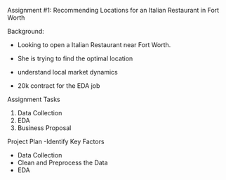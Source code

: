 Assignment #1: Recommending Locations for an 
Italian Restaurant in Fort Worth

Background:
- Looking to open a Italian Restaurant near Fort Worth. 
- She is trying to find the optimal location 
- understand local market dynamics

- 20k contract for the EDA job

Assignment Tasks
1. Data Collection
2. EDA
3. Business Proposal

Project Plan
-Identify Key Factors
- Data Collection
- Clean and Preprocess the Data
- EDA
